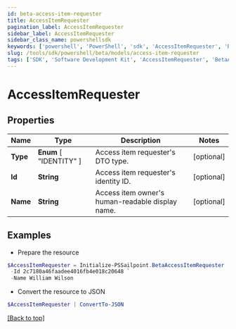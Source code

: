 ```yaml
---
id: beta-access-item-requester
title: AccessItemRequester
pagination_label: AccessItemRequester
sidebar_label: AccessItemRequester
sidebar_class_name: powershellsdk
keywords: ['powershell', 'PowerShell', 'sdk', 'AccessItemRequester', 'BetaAccessItemRequester'] 
slug: /tools/sdk/powershell/beta/models/access-item-requester
tags: ['SDK', 'Software Development Kit', 'AccessItemRequester', 'BetaAccessItemRequester']
---
```



# AccessItemRequester

## Properties

Name | Type | Description | Notes
------------ | ------------- | ------------- | -------------
**Type** |  **Enum** [  "IDENTITY" ] | Access item requester's DTO type. | [optional] 
**Id** | **String** | Access item requester's identity ID. | [optional] 
**Name** | **String** | Access item owner's human-readable display name. | [optional] 

## Examples

- Prepare the resource
```powershell
$AccessItemRequester = Initialize-PSSailpoint.BetaAccessItemRequester  -Type IDENTITY `
 -Id 2c7180a46faadee4016fb4e018c20648 `
 -Name William Wilson
```

- Convert the resource to JSON
```powershell
$AccessItemRequester | ConvertTo-JSON
```


[[Back to top]](#) 

